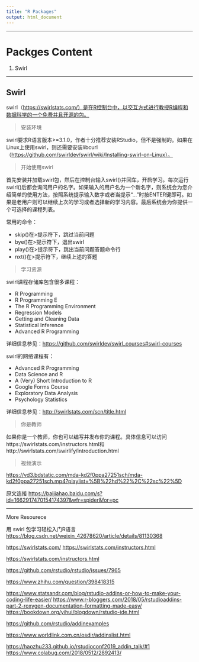 ```yaml
---
title: "R Packages"
output: html_document
---
```


*******************************************************************************
# Packges Content

1. Swirl


*******************************************************************************

## Swirl

swirl（https://swirlstats.com/）是在R控制台中，以交互方式进行教授R编程和数据科学的一个免费并且开源的包。

> 安装环境

swirl要求R语言版本>=3.1.0，作者十分推荐安装RStudio，但不是强制的。如果在Linux上使用swirl，则还需要安装libcurl（https://github.com/swirldev/swirl/wiki/Installing-swirl-on-Linux）。


> 开始使用swirl

首先安装并加载swirl包，然后在控制台输入swirl()并回车，开启学习。每次运行swirl()后都会询问用户的名字。如果输入的用户名为一个新名字，则系统会为您介绍简单的使用方法，按照系统提示输入数字或者当提示“...”时按ENTER键即可。如果是老用户则可以继续上次的学习或者选择新的学习内容。最后系统会为你提供一个可选择的课程列表。

常用的命令：

- skip()在>提示符下，跳过当前问题
- bye()在>提示符下，退出swirl
- play()在>提示符下，跳出当前问题答题命令行
- nxt()在>提示符下，继续上述的答题

> 学习资源

swirl课程存储库包含很多课程：

- R Programming
- R Programming E
- The R Programming Environment
- Regression Models
- Getting and Cleaning Data
- Statistical Inference
- Advanced R Programming

详细信息参见：https://github.com/swirldev/swirl_courses#swirl-courses

swirl的网络课程有：

- Advanced R Programming
- Data Science and R
- A (Very) Short Introduction to R
- Google Forms Course
- Exploratory Data Analysis
- Psychology Statistics

详细信息参见：http://swirlstats.com/scn/title.html

> 你是教师

如果你是一个教师，你也可以编写并发布你的课程。具体信息可以访问https://swirlstats.com/instructors.html和http://swirlstats.com/swirlify/introduction.html

> 视频演示        

https://vd3.bdstatic.com/mda-kd2f0ppa27251sch/mda-kd2f0ppa27251sch.mp4?playlist=%5B%22hd%22%2C%22sc%22%5D

原文连接
https://baijiahao.baidu.com/s?id=1662917470154174397&wfr=spider&for=pc


***********************************************************************
More Resourece


用 swirl 包学习轻松入门R语言
https://blog.csdn.net/weixin_42678620/article/details/81130368


https://swirlstats.com/
https://swirlstats.com/instructors.html



https://swirlstats.com/instructors.html





https://github.com/rstudio/rstudio/issues/7965

https://www.zhihu.com/question/398418315

https://www.statsandr.com/blog/rstudio-addins-or-how-to-make-your-coding-life-easier/
https://www.r-bloggers.com/2018/05/rstudioaddins-part-2-roxygen-documentation-formatting-made-easy/
https://bookdown.org/yihui/blogdown/rstudio-ide.html

https://github.com/rstudio/addinexamples

https://www.worldlink.com.cn/osdir/addinslist.html



https://haozhu233.github.io/rstudioconf2019_addin_talk/#1
https://www.colabug.com/2018/0512/2892413/




